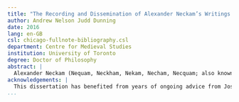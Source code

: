 ```yaml
---
title: "The Recording and Dissemination of Alexander Neckam’s Writings at Oxford and Cirencester"
author: Andrew Nelson Judd Dunning
date: 2016
lang: en-GB
csl: chicago-fullnote-bibliography.csl
department: Centre for Medieval Studies
institution: University of Toronto
degree: Doctor of Philosophy
abstract: |
  Alexander Neckam (Nequam, Neckham, Nekam, Necham, Necquam; also known as Alexander of St Albans; 1157–1217) was a teacher and Augustinian canon, and an important administrator at St Mary's Abbey in Cirencester, participating in royal and papal operations and leading it as abbot from 1213 to 1217. He left an enormous body of writings, typically studied according to genre (as grammatical treatises, biblical commentaries, sermons, and poetry), and as works directed to separate scholastic and monastic audiences. They can be shown to form a more coherent whole by considering Alexander's work within the historical context of his career and membership in the Augustinian order. While it has previously been assumed that Alexander only became an Augustinian canon *c.* 1197 at Cirencester, he more likely joined the order in Oxford, where he moved *c.* 1190 and was associated with St Frideswide's Abbey (now Christ Church). His thought and career is patterned after that of Robert of Cricklade, who began as a canon at Cirencester and promoted St Frideswide as a figure of learning. This influence can be traced in Alexander's largest body of writings: the commentaries on the wisdom books, often thought of as encyclopedias but better understood using Alexander's own label of *meditationes*. These sought to put into practice the ideas of meditation promoted by figures such as Hugh of St Victor. Alexander promoted female figures as models for holy living, and sought closer cooperation between religious orders. Together with his sermons, these commentaries were the focus of a campaign to preserve and promulgate Alexander's works, directed by his *socius* Walter de Melida. This provided a means for the canons of Cirencester to pursue closer relationships with their neighbours. *Sol meldunensis*, the miscellany of Alexander's works in Cambridge, University Library, Gg.6.42 is here identified as having been compiled by Geoffrey Brito, who was the personal beneficiary of preserving the former abbot's memory and presented the work to abbot Geoffrey of Malmesbury (1246–60). The book served as a means of exchange between the two houses, continuing a literary relationship dating to the time of Robert of Cricklade and William of Malmesbury, and providing a fitting monument to Alexander's unreserved optimism and desire for enlightenment.
acknowledgements: |
  This dissertation has benefited from years of ongoing advice from Joseph Goering, my supervisor, who unwittingly triggered the entire enterprise through a 962-word entry in the *Oxford Dictionary of National Biography* [@goering:2004neckam]; as well as that of Alexander Andrée and Alexandra Gillespie. The examination of manuscripts was made possible through a grant from the Social Sciences and Humanities Research Council of Canada, and I am grateful to the institutions who allowed me access to their books: Cambridge University Library; Gonville and Caius College, Cambridge; Pembroke College, Cambridge; Trinity College, Cambridge; the National Library of Scotland, Edinburgh; All Souls' College, Oxford; Balliol College, Oxford; the Bodleian Library, Oxford; Corpus Christi College, Oxford; Jesus College, Oxford; Magdalen College, Oxford; Merton College, Oxford; New College, Oxford; St John's College, Oxford; the British Library, London; and the Lambeth Palace Library. I owe particular gratitude to the institutions who permitted photography of their manuscripts, enabling much more detailed examination. Above all, this dissertation owes its present form to Susan, a constant source of encouragement and wise counsel.
...
```

